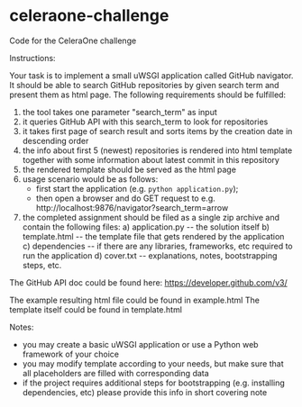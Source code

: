 # celeraone-challenge
Code for the CeleraOne challenge

Instructions:

Your task is to implement a small uWSGI application called GitHub navigator. It should be able to search GitHub repositories by given search term and present them as html page. The following requirements should be fulfilled:
1) the tool takes one parameter "search_term" as input
2) it queries GitHub API with this search_term to look for repositories
3) it takes first page of search result and sorts items by the creation date in descending order
4) the info about first 5 (newest) repositories is rendered into html template together with some information about latest commit in this repository
5) the rendered template should be served as the html page
6) usage scenario would be as follows:
   - first start the application (e.g. `python application.py`);
   - then open a browser and do GET request to e.g. http://localhost:9876/navigator?search_term=arrow
7) the completed assignment should be filed as a single zip archive and contain the following files:
   a) application.py -- the solution itself
   b) template.html -- the template file that gets rendered by the application
   c) dependencies -- if there are any libraries, frameworks, etc required to run the application
   d) cover.txt -- explanations, notes, bootstrapping steps, etc.

The GitHub API doc could be found here:
https://developer.github.com/v3/

The example resulting html file could be found in example.html
The template itself could be found in template.html

Notes:
- you may create a basic uWSGI application or use a Python web framework of your choice
- you may modify template according to your needs, but make sure that all placeholders are filled with corresponding data
- if the project requires additional steps for bootstrapping (e.g. installing dependencies, etc) please provide this info in short covering note
